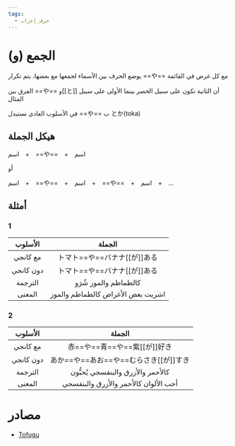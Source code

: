 ```yaml
---
tags:
  - حرف_إعراب
---
```

# الجمع (و)
يوضع الحرف بين الأسماء لجمعها مع بعضها، يتم تكرار ==や== مع كل غرض في القائمة

الفرق بين ==や== و[[と]] أن الثانية تكون على سبيل الحصر بينما الأولى على سبيل المثال

في الأسلوب العادي نستبدل ==や== ب とか(toka)
## هيكل الجملة
اسم　+　==や==　+　اسم

أو

اسم　+　==や==　+　اسم　+　==や==　+　اسم　+　...
## أمثلة
### 1
|   الأسلوب    |                  الجملة                   |
| :----------: | :---------------------------------------: |
|   مع كانجي   |        トマト==や==バナナ[[が]]ある         |
|  دون كانجي   |        トマト==や==バナナ[[が]]ある         |
|   الترجمة    |           كالطماطم والموز شُرَو           |
|    المعنى    |     اشريت بعض الأغراض كالطماطم والموز     |
### 2
|   الأسلوب    |                      الجملة                       |
| :----------: | :-----------------------------------------------: |
|   مع كانجي   |           赤==や==青==や==紫[[が]]好き            |
|  دون كانجي   |         あか==や==あお==や==むらさき[[が]]すき         |
|   الترجمة    |        كالأحمر والأزرق والبنفسجي يُحبُّون         |
|    المعنى    |       أحب الألوان كالأحمر والأزرق والبنفسجي       |
# مصادر
- [Tofugu](https://tofugu.com/japanese-grammar/particle-ya)
